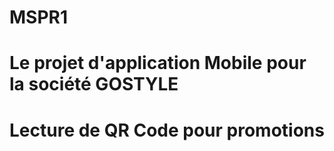 # MSPR1
# Le projet d'application Mobile pour la société GOSTYLE
# Lecture de QR Code pour promotions
# 
